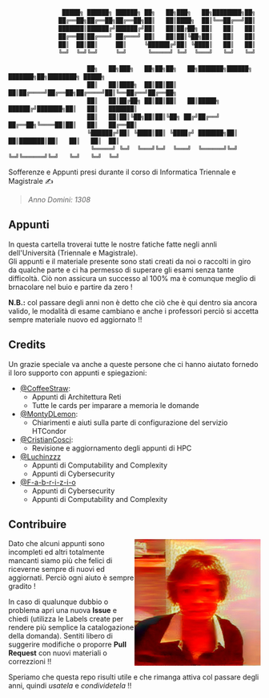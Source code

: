 ```
               █████╗ ██████╗ ██████╗ ██╗   ██╗███╗   ██╗████████╗██╗                            
              ██╔══██╗██╔══██╗██╔══██╗██║   ██║████╗  ██║╚══██╔══╝██║                            
              ███████║██████╔╝██████╔╝██║   ██║██╔██╗ ██║   ██║   ██║                            
              ██╔══██║██╔═══╝ ██╔═══╝ ██║   ██║██║╚██╗██║   ██║   ██║                            
              ██║  ██║██║     ██║     ╚██████╔╝██║ ╚████║   ██║   ██║                            
              ╚═╝  ╚═╝╚═╝     ╚═╝      ╚═════╝ ╚═╝  ╚═══╝   ╚═╝   ╚═╝                            

                      ██╗   ██╗███╗   ██╗██╗██╗   ██╗███████╗██████╗ ███████╗██╗████████╗ █████╗ 
                      ██║   ██║████╗  ██║██║██║   ██║██╔════╝██╔══██╗██╔════╝██║╚══██╔══╝██╔══██╗
                      ██║   ██║██╔██╗ ██║██║██║   ██║█████╗  ██████╔╝███████╗██║   ██║   ███████║
                      ██║   ██║██║╚██╗██║██║╚██╗ ██╔╝██╔══╝  ██╔══██╗╚════██║██║   ██║   ██╔══██║
                      ╚██████╔╝██║ ╚████║██║ ╚████╔╝ ███████╗██║  ██║███████║██║   ██║   ██║  ██║
                       ╚═════╝ ╚═╝  ╚═══╝╚═╝  ╚═══╝  ╚══════╝╚═╝  ╚═╝╚══════╝╚═╝   ╚═╝   ╚═╝  ╚═╝
```

Sofferenze e Appunti presi durante il corso di Informatica Triennale e Magistrale ✍️

 > _Anno Domini: 1308_
 
## Appunti

In questa cartella troverai tutte le nostre fatiche fatte negli annli dell'Università (Triennale e Magistrale).<br>
Gli appunti e il materiale presente sono stati creati da noi o raccolti in giro da qualche parte e ci ha permesso di superare gli esami senza tante difficoltà.
Ciò non assicura un successo al 100% ma è comunque meglio di brnacolare nel buio e partire da zero !


**N.B.:** col passare degli anni non è detto che ciò che è qui dentro sia ancora valido, le modalità di esame cambiano e anche i professori perciò si accetta sempre materiale nuovo ed aggiornato !!

## Credits

Un grazie speciale va anche a queste persone che ci hanno aiutato fornedo il loro supporto con appunti e spiegazioni:

- [@CoffeeStraw](https://github.com/CoffeeStraw):
  - Appunti di Architettura Reti
  - Tutte le cards per imparare a memoria le domande 
- [@MontyDLemon](https://github.com/MontyDLemon):
  - Chiarimenti e aiuti sulla parte di configurazione del servizio HTCondor
- [@CristianCosci](https://github.com/CristianCosci):
  - Revisione e aggiornamento degli appunti di HPC 
- [@Luchinzzz](https://github.com/Luchinzzz)
  - Appunti di Computability and Complexity
  - Appunti di Cybersecurity
- [@F-a-b-r-i-z-i-o](https://github.com/F-a-b-r-i-z-i-o)
  - Appunti di Cybersecurity
  - Appunti di Computability and Complexity

## Contribuire

<img align="right" src="https://raw.githubusercontent.com/Typing-Monkeys/MSMC/main/Data/pics/Unipg/apocalyptic_pinotti.png" alt="apocaliptic_pinotti" width="50%" height="50%">

Dato che alcuni appunti sono incompleti ed altri totalmente mancanti siamo più che felici di riceverne sempre di nuovi ed aggiornati. Perciò ogni aiuto è sempre gradito !


In caso di qualunque dubbio o problema apri una nuova **Issue** e chiedi (utilizza le Labels create per rendere più semplice la catalogazione della domanda).
Sentiti libero di suggerire modifiche o proporre **Pull Request** con nuovi materiali o correzzioni !!

Speriamo che questa repo risulti utile e che rimanga attiva col passare degli anni, quindi _usatela_ e _condividetela_ !!


